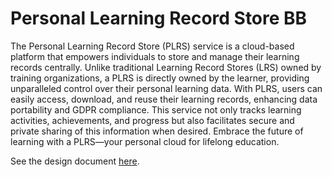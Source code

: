 # Personal Learning Record Store BB
The Personal Learning Record Store (PLRS) service is a cloud-based platform that empowers individuals to store and manage their learning records centrally. Unlike traditional Learning Record Stores (LRS) owned by training organizations, a PLRS is directly owned by the learner, providing unparalleled control over their personal learning data. With PLRS, users can easily access, download, and reuse their learning records, enhancing data portability and GDPR compliance. This service not only tracks learning activities, achievements, and progress but also facilitates secure and private sharing of this information when desired. Embrace the future of learning with a PLRS—your personal cloud for lifelong education.

See the design document [here](docs/design-document.md).
